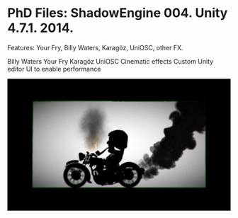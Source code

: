 # PhD Files: ShadowEngine 004. Unity 4.7.1. 2014. 

Features: Your Fry, Billy Waters, Karagöz, UniOSC, other FX.

Billy Waters
Your Fry
Karagöz
UniOSC
Cinematic effects
Custom Unity editor UI to enable performance

![iPad prototype](screenshot.jpg)